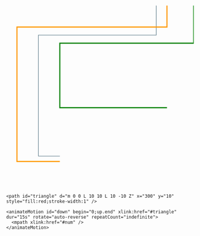<!DOCTYPE html>
<html>
<head>
<meta charset="UTF-8">
<meta name="viewport" content="width=device-width,initial-scale=1,minimum-scale=1,maximum-scale=1,user-scalable=no">
<title>箭头酷跑</title>
</head>

<body>
  <!-- bging="0;left.end",bging="right.end" -->
  <svg width="100%" height="100%" viewBox="0 0 350 350">
    <path d="M 280 10,280 65,60 65,60 290,100 290" style="fill:none;stroke:#607d8b;stroke-width:1" />
    <path id="num" d="M 300 10,300 50,20 50,20 300,100 300" style="fill:none;stroke:#ff9800;stroke-width:2" />
    <path d="M 350 10,350 80,100 80,100 200,300 200" style="fill:none;stroke:green;stroke-width:2" />

    <path id="triangle" d="m 0 0 L 10 10 L 10 -10 Z" x="300" y="10" style="fill:red;stroke-width:1" />

    <animateMotion id="down" begin="0;up.end" xlink:href="#triangle" dur="15s" rotate="auto-reverse" repeatCount="indefinite">
      <mpath xlink:href="#num" />
    </animateMotion>
  </svg>
</body>

</html>

